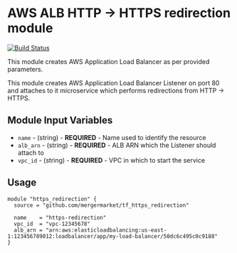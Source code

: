 AWS ALB HTTP -> HTTPS redirection module
======================================

[![Build Status](https://travis-ci.org/mergermarket/terraform-acuris-aws-https-redirection.svg?branch=master)](https://travis-ci.org/mergermarket/terraform-acuris-aws-https-redirection)

This module creates AWS Application Load Balancer as per provided parameters.

This module creates AWS Application Load Balancer Listener on port 80 and attaches to it microservice which performs redirections from HTTP -> HTTPS.

Module Input Variables
----------------------
- `name` - (string) - **REQUIRED** - Name used to identify the resource
- `alb_arn` - (string) - **REQUIRED** - ALB ARN which the Listener should attach to
- `vpc_id` - (string) - **REQUIRED** - VPC in which to start the service

Usage
-----
```hcl
module "https_redirection" {
  source = "github.com/mergermarket/tf_https_redirection"

  name    = "https-redirection"
  vpc_id  = "vpc-12345678"
  alb_arn = "arn:aws:elasticloadbalancing:us-east-1:123456789012:loadbalancer/app/my-load-balancer/50dc6c495c0c9188"
}
```
